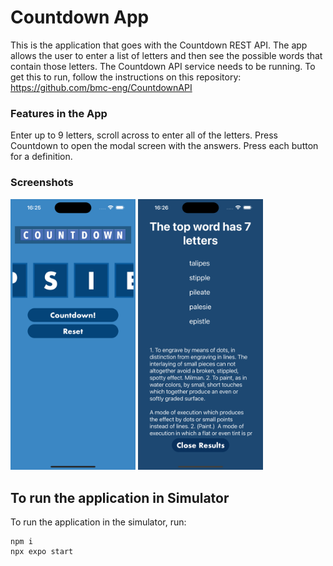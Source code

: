 # Countdown App
This is the application that goes with the Countdown REST API. The app allows the user to enter a list of letters and then see the possible words that contain those letters. The Countdown API service needs to be running. To get this to run, follow the instructions on this repository: https://github.com/bmc-eng/CountdownAPI

### Features in the App
Enter up to 9 letters, scroll across to enter all of the letters. Press Countdown to open the modal screen with the answers. Press each button for a definition.

### Screenshots

<img src="/assets/images/openscreen.png" width='200' >  <img src="/assets/images/resultsscreen.png" width='200' >

## To run the application in Simulator
To run the application in the simulator, run:

```
npm i
npx expo start
```
